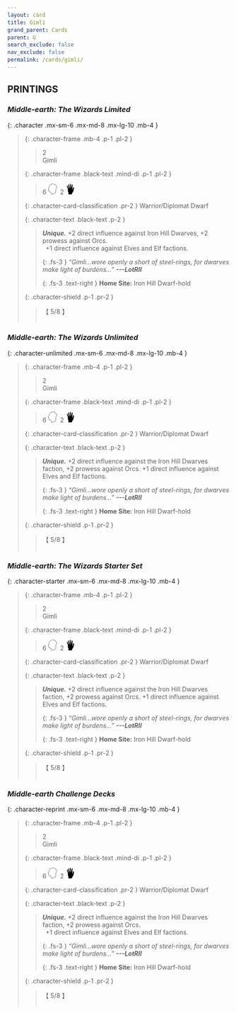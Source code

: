 ```yaml
---
layout: card
title: Gimli
grand_parent: Cards
parent: G
search_exclude: false
nav_exclude: false
permalink: /cards/gimli/
---
```


## PRINTINGS


### _Middle-earth: The Wizards Limited_

{: .character .mx-sm-6 .mx-md-8 .mx-lg-10 .mb-4 }
> {: .character-frame .mb-4 .p-1 .pl-2 }
> > <div class="card-mp">2</div>
> > <div class="character-card-name">Gimli</div>
>
> {: .character-frame .black-text .mind-di .p-1 .pl-2 }
> > 6 ![](/assets/images/mind.svg)&ensp;2 ![](/assets/images/di.svg)
>
> {: .character-card-classification .pr-2 }
> Warrior/Diplomat Dwarf
>
> {: .character-text .black-text .p-2 }
> > _**Unique.**_ +2 direct influence against Iron Hill Dwarves, +2 prowess against Orcs. <br>&ensp;+1 direct influence against Elves and Elf factions. 
> > 
> > {: .fs-3 } 
> > _“Gimli...wore openly a short of steel-rings, for dwarves make light of burdens...”_ ***---&#65279;LotRII***  
> > 
> > {: .fs-3 .text-right } 
> > **Home Site:** Iron Hill Dwarf-hold 
>
> {: .character-shield .p-1 .pr-2 }
> > <div class="card-shield">【 5/8 】</div>
> > <div class="card-corruption">&nbsp;</div>

### _Middle-earth: The Wizards Unlimited_

{: .character-unlimited .mx-sm-6 .mx-md-8 .mx-lg-10 .mb-4 }
> {: .character-frame .mb-4 .p-1 .pl-2 }
> > <div class="card-mp">2</div>
> > <div class="character-card-name">Gimli</div>
>
> {: .character-frame .black-text .mind-di .p-1 .pl-2 }
> > 6 ![](/assets/images/mind.svg)&ensp;2 ![](/assets/images/di.svg)
>
> {: .character-card-classification .pr-2 }
> Warrior/Diplomat Dwarf
>
> {: .character-text .black-text .p-2 }
> > _**Unique.**_ +2 direct influence against the Iron Hill Dwarves faction, +2 prowess against Orcs. +1 direct influence against Elves and Elf factions. 
> > 
> > {: .fs-3 } 
> > _“Gimli...wore openly a short of steel-rings, for dwarves make light of burdens...”_ ***---&#65279;LotRII***  
> > 
> > {: .fs-3 .text-right } 
> > **Home Site:** Iron Hill Dwarf-hold 
>
> {: .character-shield .p-1 .pr-2 }
> > <div class="card-shield">【 5/8 】</div>
> > <div class="card-corruption">&nbsp;</div>

### _Middle-earth: The Wizards Starter Set_

{: .character-starter .mx-sm-6 .mx-md-8 .mx-lg-10 .mb-4 }
> {: .character-frame .mb-4 .p-1 .pl-2 }
> > <div class="card-mp">2</div>
> > <div class="character-card-name">Gimli</div>
>
> {: .character-frame .black-text .mind-di .p-1 .pl-2 }
> > 6 ![](/assets/images/mind.svg)&ensp;2 ![](/assets/images/di.svg)
>
> {: .character-card-classification .pr-2 }
> Warrior/Diplomat Dwarf
>
> {: .character-text .black-text .p-2 }
> > _**Unique.**_ +2 direct influence against the Iron Hill Dwarves faction, +2 prowess against Orcs. +1 direct influence against Elves and Elf factions. 
> > 
> > {: .fs-3 } 
> > _“Gimli...wore openly a short of steel-rings, for dwarves make light of burdens...”_ ***---&#65279;LotRII***  
> > 
> > {: .fs-3 .text-right } 
> > **Home Site:** Iron Hill Dwarf-hold 
>
> {: .character-shield .p-1 .pr-2 }
> > <div class="card-shield">【 5/8 】</div>
> > <div class="card-corruption">&nbsp;</div>

### _Middle-earth Challenge Decks_

{: .character-reprint .mx-sm-6 .mx-md-8 .mx-lg-10 .mb-4 }
> {: .character-frame .mb-4 .p-1 .pl-2 }
> > <div class="card-mp">2</div>
> > <div class="character-card-name">Gimli</div>
>
> {: .character-frame .black-text .mind-di .p-1 .pl-2 }
> > 6 ![](/assets/images/mind.svg)&ensp;2 ![](/assets/images/di.svg)
>
> {: .character-card-classification .pr-2 }
> Warrior/Diplomat Dwarf
>
> {: .character-text .black-text .p-2 }
> > _**Unique.**_ +2 direct influence against the Iron Hill Dwarves faction, +2 prowess against Orcs. <br>&ensp;+1 direct influence against Elves and Elf factions. 
> > 
> > {: .fs-3 } 
> > _“Gimli...wore openly a short of steel-rings, for dwarves make light of burdens...”_ ***---&#65279;LotRII***  
> > 
> > {: .fs-3 .text-right } 
> > **Home Site:** Iron Hill Dwarf-hold 
>
> {: .character-shield .p-1 .pr-2 }
> > <div class="card-shield">【 5/8 】</div>
> > <div class="card-corruption">&nbsp;</div>
